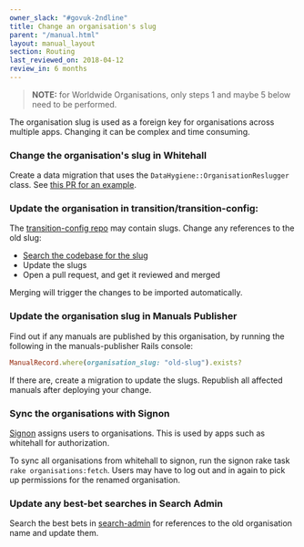 ```yaml
---
owner_slack: "#govuk-2ndline"
title: Change an organisation's slug
parent: "/manual.html"
layout: manual_layout
section: Routing
last_reviewed_on: 2018-04-12
review_in: 6 months
---
```


> **NOTE:** for Worldwide Organisations, only steps 1 and maybe 5 below
> need to be performed.

The organisation slug is used as a foreign key for organisations across
multiple apps. Changing it can be complex and time consuming.

### Change the organisation's slug in Whitehall

Create a data migration that uses the `DataHygiene::OrganisationReslugger` class. See [this PR for an example](https://github.com/alphagov/whitehall/pull/2245).

### Update the organisation in transition/transition-config:

The [transition-config repo](https://github.com/alphagov/transition-config) may contain slugs. Change any references to the old slug:

- [Search the codebase for the slug](https://github.com/alphagov/transition-config/search?utf8=%E2%9C%93&q=old-slug)
- Update the slugs
- Open a pull request, and get it reviewed and merged

Merging will trigger the changes to be imported automatically.

### Update the organisation slug in Manuals Publisher

Find out if any manuals are published by this organisation, by running the following in the manuals-publisher Rails console:

```ruby
ManualRecord.where(organisation_slug: "old-slug").exists?
```

If there are, create a migration to update the slugs. Republish all affected manuals after deploying your change.

### Sync the organisations with Signon

[Signon](https://signon.publishing.service.gov.uk/) assigns users to
organisations. This is used by apps such as whitehall for authorization.

To sync all organisations from whitehall to signon, run the signon rake task
`rake organisations:fetch`. Users may have to log out and in again to pick up
permissions for the renamed organisation.

### Update any best-bet searches in Search Admin

Search the best bets in [search-admin](https://search-admin.publishing.service.gov.uk/) for references to the old organisation name and update them.

